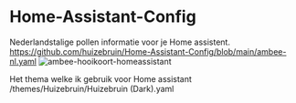 # Home-Assistant-Config

Nederlandstalige pollen informatie voor je Home assistent.
https://github.com/huizebruin/Home-Assistant-Config/blob/main/ambee-nl.yaml
![ambee-hooikoort-homeassistant](https://user-images.githubusercontent.com/62996429/114265510-72f8ad00-99f1-11eb-9dee-e4cb5fe23148.jpg)

Het thema welke ik gebruik voor Home assistant
/themes/Huizebruin/Huizebruin (Dark).yaml

